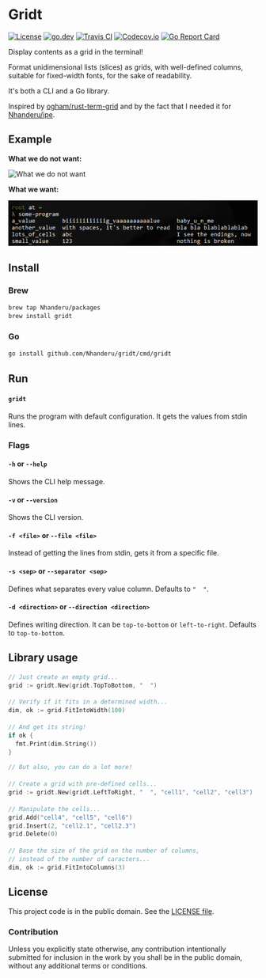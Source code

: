 # Gridt

[![License][badge-1-img]][badge-1-link]
[![go.dev][badge-2-img]][badge-2-link]
[![Travis CI][badge-3-img]][badge-3-link]
[![Codecov.io][badge-4-img]][badge-4-link]
[![Go Report Card][badge-5-img]][badge-5-link]

Display contents as a grid in the terminal!

Format unidimensional lists (slices) as grids, with well-defined
columns, suitable for fixed-width fonts, for the sake of readability.

It's both a CLI and a Go library.

Inspired by [ogham/rust-term-grid][1] and by the fact that I needed it
for [Nhanderu/ipe][2].

## Example

**What we do not want:**

![What we do not want](./static/images/what-we-do-not-want.png "What we
do no want")

**What we want:**

![What we want](./static/images/what-we-want.png "What we want")

## Install

### Brew

```sh
brew tap Nhanderu/packages
brew install gridt
```

### Go

```sh
go install github.com/Nhanderu/gridt/cmd/gridt
```

## Run

#### `gridt`

Runs the program with default configuration. It gets the values from
stdin lines.

### Flags

#### `-h` or `--help`

Shows the CLI help message.

#### `-v` or `--version`

Shows the CLI version.

#### `-f <file>` or `--file <file>`

Instead of getting the lines from stdin, gets it from a specific file.

#### `-s <sep>` or `--separator <sep>`

Defines what separates every value column. Defaults to `"  "`.

#### `-d <direction>` or `--direction <direction>`

Defines writing direction. It can be `top-to-bottom` or `left-to-right`.
Defaults to `top-to-bottom`.

## Library usage

```go
// Just create an empty grid...
grid := gridt.New(gridt.TopToBottom, "  ")

// Verify if it fits in a determined width...
dim, ok := grid.FitIntoWidth(100)

// And get its string!
if ok {
  fmt.Print(dim.String())
}
```

```go
// But also, you can do a lot more!

// Create a grid with pre-defined cells...
grid := gridt.New(gridt.LeftToRight, "  ", "cell1", "cell2", "cell3")

// Manipulate the cells...
grid.Add("cell4", "cell5", "cell6")
grid.Insert(2, "cell2.1", "cell2.3")
grid.Delete(0)

// Base the size of the grid on the number of columns,
// instead of the number of caracters...
dim, ok := grid.FitIntoColumns(3)
```

## License

This project code is in the public domain. See the [LICENSE file][3].

### Contribution

Unless you explicitly state otherwise, any contribution intentionally
submitted for inclusion in the work by you shall be in the public
domain, without any additional terms or conditions.

[1]: https://github.com/ogham/rust-term-grid/
[2]: https://github.com/Nhanderu/ipe/
[3]: ./LICENSE

[badge-1-img]: https://img.shields.io/github/license/Nhanderu/gridt?style=flat-square
[badge-1-link]: https://github.com/Nhanderu/gridt/blob/master/LICENSE
[badge-2-img]: https://img.shields.io/badge/go.dev-reference-007d9c?style=flat-square&logo=go&logoColor=white
[badge-2-link]: https://pkg.go.dev/github.com/Nhanderu/gridt
[badge-3-img]: https://img.shields.io/travis/Nhanderu/gridt?style=flat-square
[badge-3-link]: https://travis-ci.org/Nhanderu/gridt
[badge-4-img]: https://img.shields.io/codecov/c/gh/Nhanderu/gridt?style=flat-square
[badge-4-link]: https://codecov.io/gh/Nhanderu/gridt
[badge-5-img]: https://goreportcard.com/badge/github.com/Nhanderu/gridt?style=flat-square
[badge-5-link]: https://goreportcard.com/report/github.com/Nhanderu/gridt
